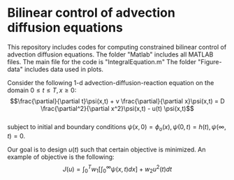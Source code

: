 # Bilinear control of advection diffusion equations

This repository includes codes for computing constrained bilinear control of advection diffusion equations.
The folder "Matlab" includes all MATLAB files. The main file for the code is "IntegralEquation.m"
The folder "Figure-data" includes data used in plots.

Consider the following 1-d advection-diffusion-reaction equation on the domain $0\leq t\leq T,x\geq0$:\
$$\frac{\partial}{\partial t}\psi(x,t) + v \frac{\partial}{\partial x}\psi(x,t) = D \frac{\partial^2}{\partial x^2}\psi(x,t) - u(t) \psi(x,t)$$\
subject to initial and boundary conditions $\psi(x,0)=\phi_o(x),\psi(0,t)=h(t),\psi(\infty,t)=0$. 

Our goal is to design $u(t)$ such that certain objective is minimized.
An example of objective is the following:\
$$J(u)=\int_{0}^{T}w_1\left[\int_{0}^{\infty}\psi(x,t) dx\right]  + w_2u^2(t)dt$$
